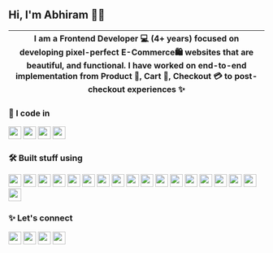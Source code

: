 ## Hi, I'm Abhiram 👨‍🚀

| I am a Frontend Developer 💻 (4+ years) focused on developing pixel-perfect E-Commerce🛍️ websites that are beautiful, and functional. I have worked on end-to-end implementation from Product 🍪, Cart 🛒, Checkout 💳 to post-checkout experiences ✨ |
| ------------- |

### 📜 I code in
<img src="https://img.shields.io/badge/HTML5-%23E34F26.svg?logo=html5&logoColor=white" height="25"/> <img src="https://img.shields.io/badge/CSS-%23639.svg?logo=css&logoColor=white" height="25"/> <img src="https://img.shields.io/badge/JavaScript-%23F7DF1E.svg?logo=javascript&logoColor=black" height="25"/> <img src="https://img.shields.io/badge/TypeScript-%233178C6.svg?logo=typescript&logoColor=white" height="25"/> 

### 🛠️ Built stuff using
<img src="https://img.shields.io/badge/React-61DAFB?logo=react&logoColor=000" height="25"/> <img src="https://img.shields.io/badge/Next.js-000?logo=nextdotjs&logoColor=fff" height="25"/> <img src="https://img.shields.io/badge/Sass-C69?logo=sass&logoColor=fff" height="25"/> <img src="https://img.shields.io/badge/Tailwind%20CSS-06B6D4?logo=tailwindcss&logoColor=fff" height="25"/> <img src="https://img.shields.io/badge/Material%20UI-007FFF?logo=mui&logoColor=white" height="25"/> <img src="https://img.shields.io/badge/shadcn%2Fui-000?logo=shadcnui&logoColor=fff" height="25"/> <img src="https://img.shields.io/badge/Redux-764ABC?logo=redux&logoColor=fff" height="25"/> <img src="https://img.shields.io/badge/🐻%20Zustand-000?logoColor=white" height="25"/> <img src="https://img.shields.io/badge/SWR-000?logo=swr&logoColor=fff" height="25"/> <img src="https://img.shields.io/badge/Axios-5A29E4?logo=axios&logoColor=fff" height="25"/> <img src="https://img.shields.io/badge/Storybook-FF4785?logo=storybook&logoColor=fff" height="25"/> <img src="https://img.shields.io/badge/React%20Hook%20Form-EC5990?logo=reacthookform&logoColor=fff" height="25"/> <img src="https://img.shields.io/badge/Zod-3E67B1?logo=zod&logoColor=fff" height="25"/> <img src="https://img.shields.io/badge/Git-F05032?logo=git&logoColor=fff" height="25"/> <img src="https://img.shields.io/badge/GitHub-181717?logo=github&logoColor=fff" height="25"/> <img src="https://img.shields.io/badge/Google%20Analytics-E37400?logo=googleanalytics&logoColor=fff" height="25"/> <img src="https://img.shields.io/badge/Jest-C21325?logo=jest&logoColor=fff" height="25"/> <img src="https://img.shields.io/badge/RTL-000?logo=testinglibrary&logoColor=C21325" height="25"/> 

### ✨ Let's connect
<a href="https://matrixread.com"><img src="https://img.shields.io/badge/Blog-%2321759B.svg?logo=wordpress&logoColor=white" height="25"/></a>  <a href="https://linkedin.com/in/abhiramready/"><img src="https://custom-icon-badges.demolab.com/badge/LinkedIn-0A66C2?logo=linkedin-white&logoColor=fff" height="25"/></a>  <a href="https://www.youtube.com/@abhiramready"><img src="https://img.shields.io/badge/YouTube-%23FF0000.svg?logo=YouTube&logoColor=white" height="25"/></a>  <a href="https://codepen.io/abhiramready/pens/showcase"><img src="https://img.shields.io/badge/CodePen-white?logo=codepen&logoColor=black" height="25"/></a>  
